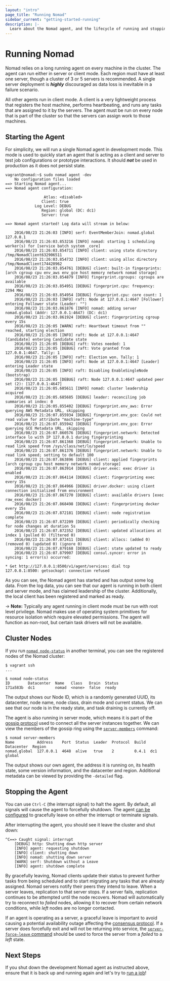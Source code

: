 ```yaml
---
layout: "intro"
page_title: "Running Nomad"
sidebar_current: "getting-started-running"
description: |-
  Learn about the Nomad agent, and the lifecycle of running and stopping.
---
```


# Running Nomad

Nomad relies on a long running agent on every machine in the cluster.
The agent can run either in server or client mode. Each region must
have at least one server, though a cluster of 3 or 5 servers is recommended.
A single server deployment is _**highly**_ discouraged as data loss is inevitable
in a failure scenario.

All other agents run in client mode. A client is a very lightweight
process that registers the host machine, performs heartbeating, and runs any tasks
that are assigned to it by the servers. The agent must be run on every node that
is part of the cluster so that the servers can assign work to those machines.

## Starting the Agent

For simplicity, we will run a single Nomad agent in development mode. This mode
is used to quickly start an agent that is acting as a client and server to test
job configurations or prototype interactions. It should _**not**_ be used in
production as it does not persist state.

```
vagrant@nomad:~$ sudo nomad agent -dev
    No configuration files loaded
==> Starting Nomad agent...
==> Nomad agent configuration:

                 Atlas: <disabled>
                Client: true
             Log Level: DEBUG
                Region: global (DC: dc1)
                Server: true

==> Nomad agent started! Log data will stream in below:

    2016/08/23 21:26:03 [INFO] serf: EventMemberJoin: nomad.global 127.0.0.1
    2016/08/23 21:26:03.853216 [INFO] nomad: starting 1 scheduling worker(s) for [service batch system _core]
    2016/08/23 21:26:03.854711 [INFO] client: using state directory /tmp/NomadClient632906511
    2016/08/23 21:26:03.854732 [INFO] client: using alloc directory /tmp/NomadClient174428962
    2016/08/23 21:26:03.854761 [DEBUG] client: built-in fingerprints: [arch cgroup cpu env_aws env_gce host memory network nomad storage]
    2016/08/23 21:26:03.854879 [INFO] fingerprint.cgroups: cgroups are available
    2016/08/23 21:26:03.854951 [DEBUG] fingerprint.cpu: frequency: 2294 MHz
    2016/08/23 21:26:03.854954 [DEBUG] fingerprint.cpu: core count: 1
    2016/08/23 21:26:03 [INFO] raft: Node at 127.0.0.1:4647 [Follower] entering Follower state (Leader: "")
    2016/08/23 21:26:03.861876 [INFO] nomad: adding server nomad.global (Addr: 127.0.0.1:4647) (DC: dc1)
    2016/08/23 21:26:03.861924 [DEBUG] client: fingerprinting cgroup every 15s
    2016/08/23 21:26:05 [WARN] raft: Heartbeat timeout from "" reached, starting election
    2016/08/23 21:26:05 [INFO] raft: Node at 127.0.0.1:4647 [Candidate] entering Candidate state
    2016/08/23 21:26:05 [DEBUG] raft: Votes needed: 1
    2016/08/23 21:26:05 [DEBUG] raft: Vote granted from 127.0.0.1:4647. Tally: 1
    2016/08/23 21:26:05 [INFO] raft: Election won. Tally: 1
    2016/08/23 21:26:05 [INFO] raft: Node at 127.0.0.1:4647 [Leader] entering Leader state
    2016/08/23 21:26:05 [INFO] raft: Disabling EnableSingleNode (bootstrap)
    2016/08/23 21:26:05 [DEBUG] raft: Node 127.0.0.1:4647 updated peer set (2): [127.0.0.1:4647]
    2016/08/23 21:26:05.685611 [INFO] nomad: cluster leadership acquired
    2016/08/23 21:26:05.685685 [DEBUG] leader: reconciling job summaries at index: 0
    2016/08/23 21:26:05.855402 [DEBUG] fingerprint.env_aws: Error querying AWS Metadata URL, skipping
    2016/08/23 21:26:07.855934 [DEBUG] fingerprint.env_gce: Could not read value for attribute "machine-type"
    2016/08/23 21:26:07.855942 [DEBUG] fingerprint.env_gce: Error querying GCE Metadata URL, skipping
    2016/08/23 21:26:07.860576 [DEBUG] fingerprint.network: Detected interface lo with IP 127.0.0.1 during fingerprinting
    2016/08/23 21:26:07.861368 [DEBUG] fingerprint.network: Unable to read link speed from /sys/class/net/lo/speed
    2016/08/23 21:26:07.861376 [DEBUG] fingerprint.network: Unable to read link speed; setting to default 100
    2016/08/23 21:26:07.863896 [DEBUG] client: applied fingerprints [arch cgroup cpu host memory network nomad storage]
    2016/08/23 21:26:07.863914 [DEBUG] driver.exec: exec driver is enabled
    2016/08/23 21:26:07.864114 [DEBUG] client: fingerprinting exec every 15s
    2016/08/23 21:26:07.864966 [DEBUG] driver.docker: using client connection initialized from environment
    2016/08/23 21:26:07.867270 [DEBUG] client: available drivers [exec raw_exec docker]
    2016/08/23 21:26:07.868498 [DEBUG] client: fingerprinting docker every 15s
    2016/08/23 21:26:07.872181 [DEBUG] client: node registration complete
    2016/08/23 21:26:07.872209 [DEBUG] client: periodically checking for node changes at duration 5s
    2016/08/23 21:26:07.872352 [DEBUG] client: updated allocations at index 1 (pulled 0) (filtered 0)
    2016/08/23 21:26:07.872411 [DEBUG] client: allocs: (added 0) (removed 0) (updated 0) (ignore 0)
    2016/08/23 21:26:07.879168 [DEBUG] client: state updated to ready
    2016/08/23 21:26:07.879907 [DEBUG] consul.syncer: error in syncing: 1 error(s) occurred:

* Get http://127.0.0.1:8500/v1/agent/services: dial tcp 127.0.0.1:8500: getsockopt: connection refused
```

As you can see, the Nomad agent has started and has output some log
data. From the log data, you can see that our agent is running in both
client and server mode, and has claimed leadership of the cluster.
Additionally, the local client has been registered and marked as ready.

-> **Note:** Typically any agent running in client mode must be run with root level
privilege. Nomad makes use of operating system primitives for resource isolation
which require elevated permissions. The agent will function as non-root, but
certain task drivers will not be available.

## Cluster Nodes

If you run [`nomad node-status`](/docs/commands/node-status.html) in another terminal, you
can see the registered nodes of the Nomad cluster:

```text
$ vagrant ssh
...

$ nomad node-status
ID        Datacenter  Name   Class   Drain  Status
171a583b  dc1         nomad  <none>  false  ready
```

The output shows our Node ID, which is a randomly generated UUID,
its datacenter, node name, node class, drain mode and current status.
We can see that our node is in the ready state, and task draining is
currently off.

The agent is also running in server mode, which means it is part of
the [gossip protocol](/docs/internals/gossip.html) used to connect all
the server instances together. We can view the members of the gossip
ring using the [`server-members`](/docs/commands/server-members.html) command:

```text
$ nomad server-members
Name          Address    Port  Status  Leader  Protocol  Build  Datacenter  Region
nomad.global  127.0.0.1  4648  alive   true    2         0.4.1  dc1         global
```

The output shows our own agent, the address it is running on, its
health state, some version information, and the datacenter and region.
Additional metadata can be viewed by providing the `-detailed` flag.

## <a name="stopping"></a>Stopping the Agent

You can use `Ctrl-C` (the interrupt signal) to halt the agent.
By default, all signals will cause the agent to forcefully shutdown.
The agent [can be configured](/docs/agent/config.html) to gracefully
leave on either the interrupt or terminate signals.

After interrupting the agent, you should see it leave the cluster
and shut down:

```
^C==> Caught signal: interrupt
    [DEBUG] http: Shutting down http server
    [INFO] agent: requesting shutdown
    [INFO] client: shutting down
    [INFO] nomad: shutting down server
    [WARN] serf: Shutdown without a Leave
    [INFO] agent: shutdown complete
```

By gracefully leaving, Nomad clients update their status to prevent
further tasks from being scheduled and to start migrating any tasks that are
already assigned. Nomad servers notify their peers they intend to leave.
When a server leaves, replication to that server stops. If a server fails,
replication continues to be attempted until the node recovers. Nomad will
automatically try to reconnect to _failed_ nodes, allowing it to recover from
certain network conditions, while _left_ nodes are no longer contacted.

If an agent is operating as a server, a graceful leave is important to avoid
causing a potential availability outage affecting the
[consensus protocol](/docs/internals/consensus.html). If a server does
forcefully exit and will not be returning into service, the
[`server-force-leave` command](/docs/commands/server-force-leave.html) should
be used to force the server from a _failed_ to a _left_ state.

## Next Steps

If you shut down the development Nomad agent as instructed above, ensure that it is back up and running again and let's try to [run a job](jobs.html)!
